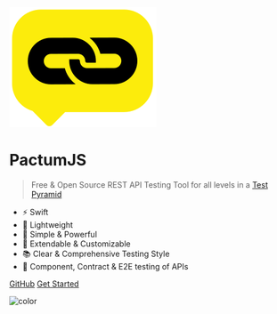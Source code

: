 ![logo](_media/logo-icon-small.svg)

# **PactumJS**

> Free & Open Source REST API Testing Tool for all levels in a [Test Pyramid](https://martinfowler.com/articles/practical-test-pyramid.html)

- ⚡ Swift
- 🎈 Lightweight
- 🚀 Simple & Powerful
- 🔧 Extendable & Customizable
- 📚 Clear & Comprehensive Testing Style
- 🔗 Component, Contract & E2E testing of APIs

[GitHub](https://github.com/pactumjs/pactum)
<a href="#welcome">Get Started</a>

![color](#f0f0f0)